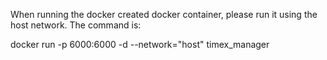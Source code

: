 When running the docker created docker container, please run it using the host network. The command is:

docker run -p 6000:6000 -d --network="host"  timex_manager